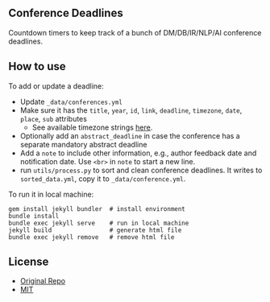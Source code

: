 ## Conference Deadlines

Countdown timers to keep track of a bunch of DM/DB/IR/NLP/AI conference deadlines.

## How to use
To add or update a deadline:
- Update `_data/conferences.yml`
- Make sure it has the `title`, `year`, `id`, `link`, `deadline`, `timezone`, `date`, `place`, `sub` attributes
    + See available timezone strings [here](https://momentjs.com/timezone/).
- Optionally add an `abstract_deadline` in case the conference has a separate mandatory abstract deadline
- Add a `note` to include other information, e.g., author feedback date and notification date. Use `<br>` in `note` to start a new line. 
- run `utils/process.py` to sort and clean conference deadlines. It writes to `sorted_data.yml`, copy it to `_data/conference.yml`. 

To run it in local machine:

```
gem install jekyll bundler  # install environment
bundle install
bundle exec jekyll serve    # run in local machine
jekyll build                # generate html file
bundle exec jekyll remove   # remove html file
```

## License

- [Original Repo][2]
- [MIT][1]

[1]: https://abhshkdz.mit-license.org/
[2]: https://github.com/abhshkdz/ai-deadlines